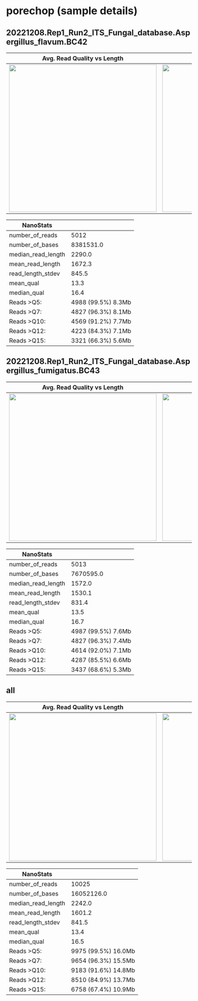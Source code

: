 # porechop (sample details)
## 20221208.Rep1_Run2_ITS_Fungal_database.Aspergillus_flavum.BC42
| Avg. Read Quality vs Length | Base Quality by Position |
| -- | -- |
<img src="../output/subset/QC//porechop//20221208.Rep1_Run2_ITS_Fungal_database.Aspergillus_flavum.BC42/nanoplot/LengthvsQualityScatterPlot_dot.png"  width="400" /> | <img src="../output/subset/QC//porechop//20221208.Rep1_Run2_ITS_Fungal_database.Aspergillus_flavum.BC42/qualityProfile/20221208.Rep1_Run2_ITS_Fungal_database.Aspergillus_flavum.BC42.png" width="400"  /> |

| NanoStats | |
| -- | -- |
number_of_reads | 5012
number_of_bases | 8381531.0
median_read_length | 2290.0
mean_read_length | 1672.3
read_length_stdev | 845.5
mean_qual | 13.3
median_qual | 16.4
Reads >Q5: | 4988 (99.5%) 8.3Mb
Reads >Q7: | 4827 (96.3%) 8.1Mb
Reads >Q10: | 4569 (91.2%) 7.7Mb
Reads >Q12: | 4223 (84.3%) 7.1Mb
Reads >Q15: | 3321 (66.3%) 5.6Mb

## 20221208.Rep1_Run2_ITS_Fungal_database.Aspergillus_fumigatus.BC43
| Avg. Read Quality vs Length | Base Quality by Position |
| -- | -- |
<img src="../output/subset/QC//porechop//20221208.Rep1_Run2_ITS_Fungal_database.Aspergillus_fumigatus.BC43/nanoplot/LengthvsQualityScatterPlot_dot.png"  width="400" /> | <img src="../output/subset/QC//porechop//20221208.Rep1_Run2_ITS_Fungal_database.Aspergillus_fumigatus.BC43/qualityProfile/20221208.Rep1_Run2_ITS_Fungal_database.Aspergillus_fumigatus.BC43.png" width="400"  /> |

| NanoStats | |
| -- | -- |
number_of_reads | 5013
number_of_bases | 7670595.0
median_read_length | 1572.0
mean_read_length | 1530.1
read_length_stdev | 831.4
mean_qual | 13.5
median_qual | 16.7
Reads >Q5: | 4987 (99.5%) 7.6Mb
Reads >Q7: | 4827 (96.3%) 7.4Mb
Reads >Q10: | 4614 (92.0%) 7.1Mb
Reads >Q12: | 4287 (85.5%) 6.6Mb
Reads >Q15: | 3437 (68.6%) 5.3Mb

## all
| Avg. Read Quality vs Length | Base Quality by Position |
| -- | -- |
<img src="../output/subset/QC//porechop//all/nanoplot/LengthvsQualityScatterPlot_dot.png"  width="400" /> | <img src="../output/subset/QC//porechop//all/qualityProfile/all.png" width="400"  /> |

| NanoStats | |
| -- | -- |
number_of_reads | 10025
number_of_bases | 16052126.0
median_read_length | 2242.0
mean_read_length | 1601.2
read_length_stdev | 841.5
mean_qual | 13.4
median_qual | 16.5
Reads >Q5: | 9975 (99.5%) 16.0Mb
Reads >Q7: | 9654 (96.3%) 15.5Mb
Reads >Q10: | 9183 (91.6%) 14.8Mb
Reads >Q12: | 8510 (84.9%) 13.7Mb
Reads >Q15: | 6758 (67.4%) 10.9Mb

